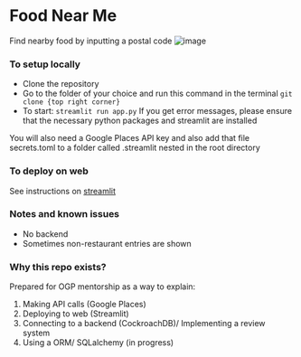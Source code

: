 # Food Near Me
Find nearby food by inputting a postal code
![image](https://github.com/String-sg/foodnearme/assets/44336310/dfddde7c-8d7c-41bb-a859-e3b18b10b08e)

### To setup locally
- Clone the repository
- Go to the folder of your choice and run this command in the terminal
```git clone {top right corner}```
- To start:
```streamlit run app.py```
If you get error messages, please ensure that the necessary python packages and streamlit are installed

You will also need a Google Places API key and also add that file secrets.toml to a folder called .streamlit nested in the root directory 

### To deploy on web
See instructions on [streamlit](https://streamlit.io/cloud)

### Notes and known issues
- No backend
- Sometimes non-restaurant entries are shown

### Why this repo exists?
Prepared for OGP mentorship as a way to explain:
1) Making API calls (Google Places)
2) Deploying to web (Streamlit)
3) Connecting to a backend (CockroachDB)/ Implementing a review system
4) Using a ORM/ SQLalchemy (in progress)
